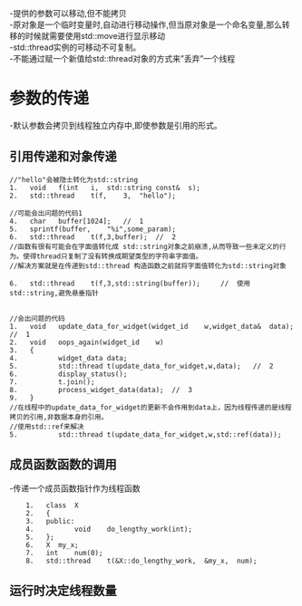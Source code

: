 -提供的参数可以移动,但不能拷贝  
-原对象是一个临时变量时,自动进行移动操作,但当原对象是一个命名变量,那么转移的时候就需要使用std::move进行显示移动  
-std::thread实例的可移动不可复制。  
-不能通过赋一个新值给std::thread对象的方式来”丢弃”一个线程

# 参数的传递 #  
-默认参数会拷贝到线程独立内存中,即使参数是引用的形式。
## 引用传递和对象传递 ##    
    //"hello"会被隐士转化为std::string  
    1.	 void	f(int	i,	std::string	const&	s);
    2.	 std::thread	t(f,	3,	"hello"); 
    
    //可能会出问题的代码1
    4.	 char	buffer[1024];	//	1
    5.	 sprintf(buffer,	"%i",some_param);
    6.	 std::thread	t(f,3,buffer);	//	2
    //函数有很有可能会在字面值转化成 std::string对象之前崩溃,从而导致一些未定义的行为。使得thread只复制了没有转换成期望类型的字符串字面值。
    //解决方案就是在传递到std::thread	构造函数之前就将字面值转化为std::string对象  
    
    6.	 std::thread	t(f,3,std::string(buffer));		//	使用std::string,避免悬垂指针
    
    
    //会出问题的代码
    1.	 void	update_data_for_widget(widget_id	w,widget_data&	data);	//	1
    2.	 void	oops_again(widget_id	w)
    3.	 {
    4.	 		widget_data	data;
    5.	 		std::thread	t(update_data_for_widget,w,data);	//	2
    6.	 		display_status();
    7.	 		t.join();
    8.	 		process_widget_data(data);	//	3
    9.	 }
    //在线程中的update_data_for_widget的更新不会作用到data上，因为线程传递的是线程拷贝的引用,非数据本身的引用。  
    //使用std::ref来解决  
    5.	        std::thread	t(update_data_for_widget,w,std::ref(data));
## 成员函数函数的调用 ##
-传递一个成员函数指针作为线程函数    
 
        1.	 class	X
        2.	 {
        3.	 public:
        4.	 		void	do_lengthy_work(int);
        5.	 };
        6.	 X	my_x;
        7.	 int	num(0);
        8.	 std::thread	t(&X::do_lengthy_work,	&my_x,	num); 
        
 ## 运行时决定线程数量 ##  
 
